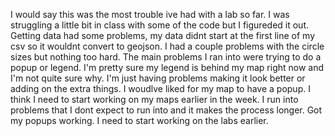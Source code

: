 I would say this was the most trouble ive had with a lab so far. I was struggling a little bit in class with some of the code but I figureded it out. Getting data had some problems, my data didnt start at the first line of my csv so it wouldnt convert to geojson. I had a couple problems with the circle sizes but nothing too hard. The main problems I ran into were trying to do a popup or legend. I'm pretty sure my legend is behind my map right now and I'm not quite sure why. I'm just having problems making it look better or adding on the extra things. I woudlve liked for my map to have a popup. I think I need to start working on my maps earlier in the week. I run into problems that I dont expect to run into and it makes the process longer. Got my popups working. I need to start working on the labs earlier. 
